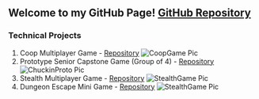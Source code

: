 ## Welcome to my GitHub Page! [GitHub Repository](https://github.com/berkbid)

### Technical Projects
1. Coop Multiplayer Game - [Repository](https://github.com/berkbid/CoopGame)
![CoopGame Pic](https://berkbid.github.io/Images/CoopGameMedium.png)
2. Prototype Senior Capstone Game (Group of 4) - [Repository](https://github.com/berkbid/ChuckinProto)
![ChuckinProto Pic](https://berkbid.github.io/Images/ChuckinProto.png)
3. Stealth Multiplayer Game - [Repository](https://github.com/berkbid/StealthGame)
![StealthGame Pic](https://berkbid.github.io/Images/StealthGame.png)
4. Dungeon Escape Mini Game - [Repository](https://github.com/berkbid/DungeonEscapeGame)
![StealthGame Pic](https://berkbid.github.io/Images/DungeonEscapeGame.png)
